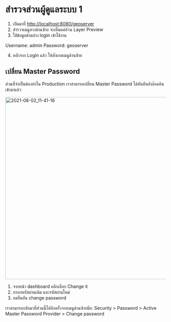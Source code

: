 
# สำรวจส่วนผู้ดูแลระบบ 1

1. เปิดมาที่ [http://localhost:8080/geoserver](http://localhost:8080/geoserver)
2. สำรวจเมนูทางด้านซ้าย จะเห็นแค่ส่วน Layer Preview
3. ใช้ข้อมูลด้านล่าง login เข้าใช้งาน

Username: admin
Password: geoserver

4. หลังจาก Login แล้ว ให้สังเกตเมนูด้านซ้าย

## เปลี่ยน Master Password 

ส่วนที่จำเป็นต้องทำใน Production เราสามารถเปลี่ยน Master Password ได้ทันทีหลังล๊อคอินเข้ามาแล้ว

<img width="573" alt="2021-08-02_11-41-16" src="https://user-images.githubusercontent.com/85179/127805529-94e4e83f-a213-47cb-9431-5d8d3430058d.png">

1. จากหน้า dashboard คลิกเลือก Change it 
2. กรอกหรัสผ่านเดิม และรหัสผ่านใหม่ 
3. กดยืนยัน change password

เราสามารถกลับมาที่ส่วนนี้ได้อีกครั้งจากเมนูด้านซ้ายมือ:
Security > Password > Active Master Password Provider > Change password
